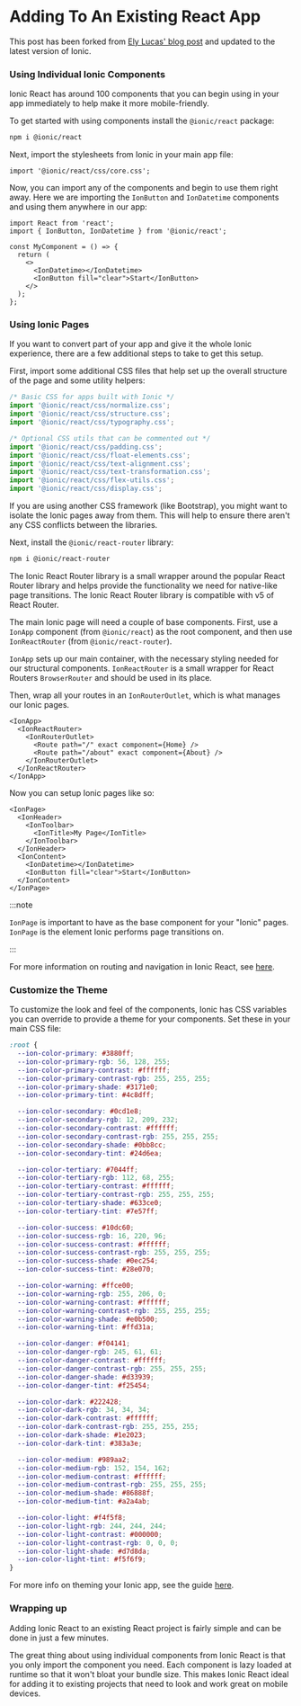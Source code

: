 # Adding To An Existing React App

This post has been forked from [Ely Lucas' blog post](https://dev.to/ionic/adding-ionic-react-to-an-existing-react-project-4kib) and updated to the latest version of Ionic.

### Using Individual Ionic Components

Ionic React has around 100 components that you can begin using in your app immediately to help make it more mobile-friendly.

To get started with using components install the `@ionic/react` package:

```bash
npm i @ionic/react
```

Next, import the stylesheets from Ionic in your main app file:

```tsx title="App.tsx"
import '@ionic/react/css/core.css';
```

Now, you can import any of the components and begin to use them right away. Here we are importing the `IonButton` and `IonDatetime` components and using them anywhere in our app:

```tsx
import React from 'react';
import { IonButton, IonDatetime } from '@ionic/react';

const MyComponent = () => {
  return (
    <>
      <IonDatetime></IonDatetime>
      <IonButton fill="clear">Start</IonButton>
    </>
  );
};
```

### Using Ionic Pages

If you want to convert part of your app and give it the whole Ionic experience, there are a few additional steps to take to get this setup.

First, import some additional CSS files that help set up the overall structure of the page and some utility helpers:

```js
/* Basic CSS for apps built with Ionic */
import '@ionic/react/css/normalize.css';
import '@ionic/react/css/structure.css';
import '@ionic/react/css/typography.css';

/* Optional CSS utils that can be commented out */
import '@ionic/react/css/padding.css';
import '@ionic/react/css/float-elements.css';
import '@ionic/react/css/text-alignment.css';
import '@ionic/react/css/text-transformation.css';
import '@ionic/react/css/flex-utils.css';
import '@ionic/react/css/display.css';
```

If you are using another CSS framework (like Bootstrap), you might want to isolate the Ionic pages away from them. This will help to ensure there aren't any CSS conflicts between the libraries.

Next, install the `@ionic/react-router` library:

```bash
npm i @ionic/react-router
```

The Ionic React Router library is a small wrapper around the popular React Router library and helps provide the functionality we need for native-like page transitions. The Ionic React Router library is compatible with v5 of React Router.

The main Ionic page will need a couple of base components. First, use a `IonApp` component (from `@ionic/react`) as the root component, and then use `IonReactRouter` (from `@ionic/react-router`).

`IonApp` sets up our main container, with the necessary styling needed for our structural components. `IonReactRouter` is a small wrapper for React Routers `BrowserRouter` and should be used in its place.

Then, wrap all your routes in an `IonRouterOutlet`, which is what manages our Ionic pages.

```tsx
<IonApp>
  <IonReactRouter>
    <IonRouterOutlet>
      <Route path="/" exact component={Home} />
      <Route path="/about" exact component={About} />
    </IonRouterOutlet>
  </IonReactRouter>
</IonApp>
```

Now you can setup Ionic pages like so:

```tsx
<IonPage>
  <IonHeader>
    <IonToolbar>
      <IonTitle>My Page</IonTitle>
    </IonToolbar>
  </IonHeader>
  <IonContent>
    <IonDatetime></IonDatetime>
    <IonButton fill="clear">Start</IonButton>
  </IonContent>
</IonPage>
```

:::note

`IonPage` is important to have as the base component for your "Ionic" pages. `IonPage` is the element Ionic performs page transitions on.

:::

For more information on routing and navigation in Ionic React, see [here](/docs/react/navigation).

### Customize the Theme

To customize the look and feel of the components, Ionic has CSS variables you can override to provide a theme for your components. Set these in your main CSS file:

```css title="main.css"
:root {
  --ion-color-primary: #3880ff;
  --ion-color-primary-rgb: 56, 128, 255;
  --ion-color-primary-contrast: #ffffff;
  --ion-color-primary-contrast-rgb: 255, 255, 255;
  --ion-color-primary-shade: #3171e0;
  --ion-color-primary-tint: #4c8dff;

  --ion-color-secondary: #0cd1e8;
  --ion-color-secondary-rgb: 12, 209, 232;
  --ion-color-secondary-contrast: #ffffff;
  --ion-color-secondary-contrast-rgb: 255, 255, 255;
  --ion-color-secondary-shade: #0bb8cc;
  --ion-color-secondary-tint: #24d6ea;

  --ion-color-tertiary: #7044ff;
  --ion-color-tertiary-rgb: 112, 68, 255;
  --ion-color-tertiary-contrast: #ffffff;
  --ion-color-tertiary-contrast-rgb: 255, 255, 255;
  --ion-color-tertiary-shade: #633ce0;
  --ion-color-tertiary-tint: #7e57ff;

  --ion-color-success: #10dc60;
  --ion-color-success-rgb: 16, 220, 96;
  --ion-color-success-contrast: #ffffff;
  --ion-color-success-contrast-rgb: 255, 255, 255;
  --ion-color-success-shade: #0ec254;
  --ion-color-success-tint: #28e070;

  --ion-color-warning: #ffce00;
  --ion-color-warning-rgb: 255, 206, 0;
  --ion-color-warning-contrast: #ffffff;
  --ion-color-warning-contrast-rgb: 255, 255, 255;
  --ion-color-warning-shade: #e0b500;
  --ion-color-warning-tint: #ffd31a;

  --ion-color-danger: #f04141;
  --ion-color-danger-rgb: 245, 61, 61;
  --ion-color-danger-contrast: #ffffff;
  --ion-color-danger-contrast-rgb: 255, 255, 255;
  --ion-color-danger-shade: #d33939;
  --ion-color-danger-tint: #f25454;

  --ion-color-dark: #222428;
  --ion-color-dark-rgb: 34, 34, 34;
  --ion-color-dark-contrast: #ffffff;
  --ion-color-dark-contrast-rgb: 255, 255, 255;
  --ion-color-dark-shade: #1e2023;
  --ion-color-dark-tint: #383a3e;

  --ion-color-medium: #989aa2;
  --ion-color-medium-rgb: 152, 154, 162;
  --ion-color-medium-contrast: #ffffff;
  --ion-color-medium-contrast-rgb: 255, 255, 255;
  --ion-color-medium-shade: #86888f;
  --ion-color-medium-tint: #a2a4ab;

  --ion-color-light: #f4f5f8;
  --ion-color-light-rgb: 244, 244, 244;
  --ion-color-light-contrast: #000000;
  --ion-color-light-contrast-rgb: 0, 0, 0;
  --ion-color-light-shade: #d7d8da;
  --ion-color-light-tint: #f5f6f9;
}
```

For more info on theming your Ionic app, see the guide [here](/docs/theming/themes).

### Wrapping up

Adding Ionic React to an existing React project is fairly simple and can be done in just a few minutes.

The great thing about using individual components from Ionic React is that you only import the component you need. Each component is lazy loaded at runtime so that it won't bloat your bundle size. This makes Ionic React ideal for adding it to existing projects that need to look and work great on mobile devices.
